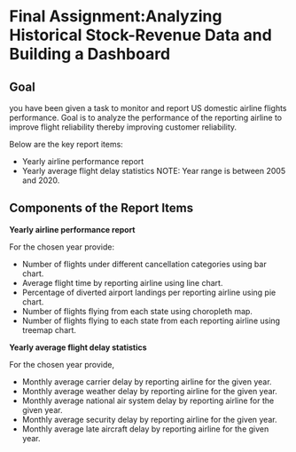 # Final Assignment:Analyzing Historical Stock-Revenue Data and Building a Dashboard

## Goal
you have been given a task to monitor and report US domestic airline flights performance. Goal is to analyze the performance of the reporting airline to improve flight reliability thereby improving customer reliability.

Below are the key report items:
  - Yearly airline performance report 
  - Yearly average flight delay statistics
NOTE: Year range is between 2005 and 2020.

## Components of the Report Items
**Yearly airline performance report**

For the chosen year provide:

  - Number of flights under different cancellation categories using bar chart.
  - Average flight time by reporting airline using line chart.
  - Percentage of diverted airport landings per reporting airline using pie chart.
  - Number of flights flying from each state using choropleth map.
  - Number of flights flying to each state from each reporting airline using treemap chart.
  
**Yearly average flight delay statistics**

For the chosen year provide,

  - Monthly average carrier delay by reporting airline for the given year.
  - Monthly average weather delay by reporting airline for the given year.
  - Monthly average national air system delay by reporting airline for the given year.
  - Monthly average security delay by reporting airline for the given year.
  - Monthly average late aircraft delay by reporting airline for the given year.
